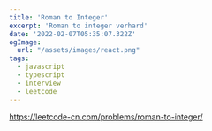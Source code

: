 ```yaml
---
title: 'Roman to Integer'
excerpt: 'Roman to integer verhard'
date: '2022-02-07T05:35:07.322Z'
ogImage:
  url: "/assets/images/react.png"
tags:
  - javascript
  - typescript
  - interview
  - leetcode
---
```


https://leetcode-cn.com/problems/roman-to-integer/